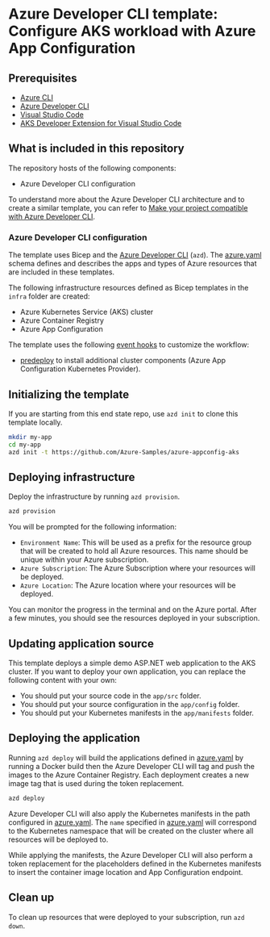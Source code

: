 # Azure Developer CLI template: Configure AKS workload with Azure App Configuration

## Prerequisites

- [Azure CLI](https://learn.microsoft.com/cli/azure/install-azure-cli)
- [Azure Developer CLI](https://learn.microsoft.com/azure/developer/azure-developer-cli/install-azd)
- [Visual Studio Code](https://code.visualstudio.com/download)
- [AKS Developer Extension for Visual Studio Code](https://marketplace.visualstudio.com/items?itemName=ms-kubernetes-tools.aks-devx-tools)

## What is included in this repository

The repository hosts of the following components:

- Azure Developer CLI configuration

To understand more about the Azure Developer CLI architecture and to create a similar template, you can refer to [Make your project compatible with Azure Developer CLI](https://learn.microsoft.com/en-us/azure/developer/azure-developer-cli/make-azd-compatible?pivots=azd-create).

### Azure Developer CLI configuration

The template uses Bicep and the [Azure Developer CLI](https://learn.microsoft.com/azure/developer/azure-developer-cli/overview) (`azd`). The [azure.yaml](./azure.yaml) schema defines and describes the apps and types of Azure resources that are included in these templates.

The following infrastructure resources defined as Bicep templates in the `infra` folder are created:

- Azure Kubernetes Service (AKS) cluster
- Azure Container Registry
- Azure App Configuration

The template uses the following [event hooks](https://learn.microsoft.com/azure/developer/azure-developer-cli/azd-extensibility) to customize the workflow:

- [predeploy](./infra/azd-hooks/predeploy.sh) to install additional cluster components (Azure App Configuration Kubernetes Provider).

## Initializing the template

If you are starting from this end state repo, use `azd init` to clone this template locally.

```sh
mkdir my-app
cd my-app
azd init -t https://github.com/Azure-Samples/azure-appconfig-aks
```

## Deploying infrastructure

Deploy the infrastructure by running `azd provision`.

```sh
azd provision
```

You will be prompted for the following information:

- `Environment Name`: This will be used as a prefix for the resource group that will be created to hold all Azure resources. This name should be unique within your Azure subscription.
- `Azure Subscription`: The Azure Subscription where your resources will be deployed.
- `Azure Location`: The Azure location where your resources will be deployed.

You can monitor the progress in the terminal and on the Azure portal. After a few minutes, you should see the resources deployed in your subscription.


## Updating application source 

This template deploys a simple demo ASP.NET web application to the AKS cluster. If you want to deploy your own application, you can replace the following content with your own:

- You should put your source code in the `app/src` folder.
- You should put your source configuration in the `app/config` folder.
- You should put your Kubernetes manifests in the `app/manifests` folder.

## Deploying the application

Running `azd deploy` will build the applications defined in [azure.yaml](./azure.yaml) by running a Docker build then the Azure Developer CLI will tag and push the images to the Azure Container Registry. Each deployment creates a new image tag that is used during the token replacement.

```sh
azd deploy
```

Azure Developer CLI will also apply the Kubernetes manifests in the path configured in [azure.yaml](./azure.yaml). The `name` specified in [azure.yaml](./azure.yaml) will correspond to the Kubernetes namespace that will be created on the cluster where all resources will be deployed to.

While applying the manifests, the Azure Developer CLI will also perform a token replacement for the placeholders defined in the Kubernetes manifests to insert the container image location and App Configuration endpoint.

## Clean up

To clean up resources that were deployed to your subscription, run `azd down`.
